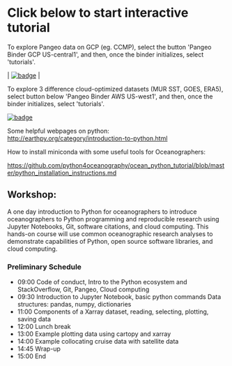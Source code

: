 
# Click below to start interactive tutorial

To explore Pangeo data on GCP (eg. CCMP), select the button 'Pangeo Binder GCP US-central1', and then, once the binder initializes, select 'tutorials'. 

| [![badge](https://img.shields.io/static/v1.svg?logo=Jupyter&label=Pangeo+Binder&message=GCE+us-central1&color=blue)](https://binder.pangeo.io/v2/gh/pangeo-gallery/default-binder/master?urlpath=git-pull?repo=https://github.com/python4oceanography/ocean_python_tutorial) |

To explore 3 difference cloud-optimized datasets (MUR SST, GOES, ERA5), select button below 'Pangeo Binder AWS US-west1', and then, once the binder initializes, select 'tutorials'.

[![badge](https://img.shields.io/static/v1.svg?logo=Jupyter&label=Pangeo+Binder&message=AWS+us-west-2&color=orange)](https://aws-uswest2-binder.pangeo.io/v2/gh/pangeo-gallery/default-binder/master?urlpath=git-pull?repo=https://github.com/python4oceanography/ocean_python_tutorial)


Some helpful webpages on python:
http://earthpy.org/category/introduction-to-python.html

How to install miniconda with some useful tools for Oceanographers:

https://github.com/python4oceanography/ocean_python_tutorial/blob/master/python_installation_instructions.md

## Workshop:
A one day introduction to Python for oceanographers to introduce oceanographers to Python programming and reproducible research using Jupyter Notebooks, Git, software citations, and cloud computing.  This hands-on course will use common oceanographic research analyses to demonstrate capabilities of Python, open source software libraries, and cloud computing.
 
### Preliminary Schedule
- 09:00 Code of conduct, Intro to the Python ecosystem and StackOverflow, Git, Pangeo, Cloud computing 
- 09:30 Introduction to Jupyter Notebook, basic python commands
	Data structures: pandas, numpy, dictionaries
- 11:00 Components of a Xarray dataset, reading, selecting, plotting, saving data
- 12:00 Lunch break
- 13:00 Example plotting data using cartopy and xarray 
- 14:00 Example collocating cruise data with satellite data
- 14:45 Wrap-up 
- 15:00 End



